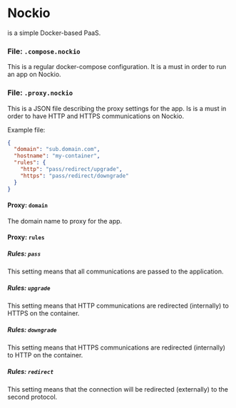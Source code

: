 # Nockio
is a simple Docker-based PaaS.

### File: `.compose.nockio`
This is a regular docker-compose configuration.
It is a must in order to run an app on Nockio.

### File: `.proxy.nockio`
This is a JSON file describing the proxy settings for the app.
Is is a must in order to have HTTP and HTTPS communications on Nockio.

Example file:
```json
{
  "domain": "sub.domain.com",
  "hostname": "my-container",
  "rules": {
    "http": "pass/redirect/upgrade",
    "https": "pass/redirect/downgrade"
  }
}
```

#### Proxy: `domain`
The domain name to proxy for the app.

#### Proxy: `rules`
##### Rules: `pass`
This setting means that all communications are passed to the application.

##### Rules: `upgrade`
This setting means that HTTP communications are redirected (internally) to HTTPS on the container.

##### Rules: `downgrade`
This setting means that HTTPS communications are redirected (internally) to HTTP on the container.

##### Rules: `redirect`
This setting means that the connection will be redirected (externally) to the second protocol.
